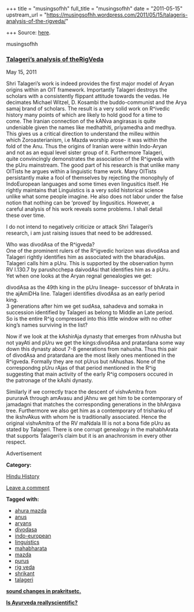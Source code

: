 +++
title = "musingsofhh"
full_title = "musingsofhh"
date = "2011-05-15"
upstream_url = "https://musingsofhh.wordpress.com/2011/05/15/talageris-analysis-of-the-rigveda/"

+++
Source: [here](https://musingsofhh.wordpress.com/2011/05/15/talageris-analysis-of-the-rigveda/).


musingsofhh


### [Talageri’s analysis of theRigVeda](https://musingsofhh.wordpress.com/2011/05/15/talageris-analysis-of-the-rigveda/)

May 15, 2011

Shri Talageri’s work is indeed provides the first major model of Aryan  
origins within an OIT framework. Importantly Talageri destroys the  
scholars with a consistently flippant attitude towards the vedas. He  
decimates Michael Witzel, D. Kosambi the buddo-communist and the Arya  
samaj brand of scholars. The result is a very solid work on R^ivedic  
history many points of which are likely to hold good for a time to  
come. The Iranian connection of the kANva angirasas is quite  
undeniable given the names like medhathiti, priyamedha and medhya.  
This gives us a critical direction to understand the milleu within  
which Zoroasterianism, i.e Mazda worship arose- it was within the  
fold of the Anu. Thus the origins of Iranian were within Indo-Aryan  
and not as an equal level sister group of it. Furthermore Talageri,  
quite convincingly demonstrates the association of the R^igveda with  
the pUru mainstream. The good part of his research is that unlike many  
OITists he argues within a linguistic frame work. Many OITists  
persistantly make a fool of themselves by rejecting the monophyly of  
IndoEuropean languages and some times even lingusitics itself. He  
rightly maintains that Linguistics is a very solid historical science  
unlike what some people imagine. He also does not labor under the false  
notion that nothing can be ‘proved’ by lingusitics. However, a  
careful analysis of his work reveals some problems. I shall detail  
these over time.

I do not intend to negatively criticize or attack Shri Talageri’s  
research, i am just raising issues that need to be addressed.

Who was divodAsa of the R^igveda?  
One of the prominent rulers of the R^igvedic horizon was divodAsa and  
Talageri rightly identifies him as associated with the bharadvAjas.  
Talageri calls him a pUru. This is supported by the observation hymn  
RV I.130.7 by parushcchepa daivodAsi that identifies him as a pUru.  
Yet when one looks at the Aryan regnal genealogies we get:

divodAsa as the 49th king in the pUru lineage- successor of bhArata in  
the ajAmiDHa line. Talageri identifies divodAsa as an early period  
king.  
3 generations after him we get sudAsa, sahadeva and somaka in  
succession identified by Talageri as belong to Middle an Late period.  
So is the entire R^ig compressed into this little window with no other  
king’s names surviving in the list?

Now if we look at the kAshirAja dynasty that emerges from nAhusha but  
not yayAti and pUru we get the kings:divodAsa and pratardana some way  
down this dynasty about 7-8 generations from nahusha. Thus this pair  
of divodAsa and pratardana are the most likely ones mentioned in the  
R^igveda. Formally they are not pUrus but nAhushas. None of the  
correspondng pUru rAjas of that period mentioned in the R^ig  
suggesting that main activity of the early R^ig composers occured in  
the patronage of the kAshi dynasty.

Similarly if we correctly trace the descent of vishvAmitra from  
pururavA through amAvasu and jAhnu we get him to be contemporary of  
jamadagni that matches the corresponding generations in the bhArgava  
tree. Furthermore we also get him as a contemporary of trishanku of  
the ikshvAkus with whom he is traditionally associated. Hence the  
original vishvAmitra of the RV maNdala III is not a bona fide pUru as  
stated by Talageri. There is one corrupt genealogy in the mahabhArata  
that supports Talageri’s claim but it is an anachronism in every other  
respect.

Advertisement

**Category:**

[Hindu History](https://musingsofhh.wordpress.com/category/hindu-history/)

[Leave a comment](https://musingsofhh.wordpress.com/2011/05/15/talageris-analysis-of-the-rigveda/#respond)

**Tagged with:**

- [ahura mazda](https://musingsofhh.wordpress.com/tag/ahura-mazda/)
- [anus](https://musingsofhh.wordpress.com/tag/anus/)
- [aryans](https://musingsofhh.wordpress.com/tag/aryans/)
- [divodasa](https://musingsofhh.wordpress.com/tag/divodasa/)
- [indo-european](https://musingsofhh.wordpress.com/tag/indo-european/)
- [linguistics](https://musingsofhh.wordpress.com/tag/linguistics/)
- [mahabharata](https://musingsofhh.wordpress.com/tag/mahabharata/)
- [mazda](https://musingsofhh.wordpress.com/tag/mazda/)
- [purus](https://musingsofhh.wordpress.com/tag/purus/)
- [rig veda](https://musingsofhh.wordpress.com/tag/rig-veda/)
- [shrikant](https://musingsofhh.wordpress.com/tag/shrikant/)
- [talageri](https://musingsofhh.wordpress.com/tag/talageri/)

**[sound changes in prakritsetc.](https://musingsofhh.wordpress.com/2011/05/15/sound-changes-in-prakrits/)**

**[Is Ayurveda reallyscientific?](https://musingsofhh.wordpress.com/2011/05/15/is-ayurveda-really-scientific/)**
